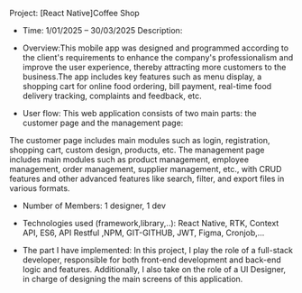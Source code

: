 Project: [React Native]Coffee Shop 

+ Time: 1/01/2025 – 30/03/2025 Description:

+ Overview:This mobile app was designed and programmed according to the client's requirements to enhance the company's professionalism and improve the user experience, thereby attracting more customers to the business.The app includes key features such as menu display, a shopping cart for online food ordering, bill payment, real-time food delivery tracking, complaints and feedback, etc.

+ User flow: This web application consists of two main parts: the customer page and the management page:

The customer page includes main modules such as login, registration, shopping cart, custom design, products, etc.
The management page includes main modules such as product management, employee management, order management, supplier management, etc., with CRUD features and other advanced features like search, filter, and export files in various formats.

+ Number of Members: 1 designer, 1 dev

+ Technologies used (framework,library,..):  React Native, RTK, Context API, ES6, API Restful ,NPM, GIT-GITHUB, JWT, Figma, Cronjob,…

+ The part I have implemented: 
In this project, I play the role of a full-stack developer, responsible for both front-end development and back-end logic and features. Additionally, I also take on the role of a UI Designer, in charge of designing the main screens of this application.
